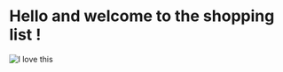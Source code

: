 # Hello and welcome to the shopping list !


![I love this](https://i.giphy.com/media/v1.Y2lkPTc5MGI3NjExOGE5Y2V6NHhhcDNsMjZ6eWRoYWtnaDB4MThuaXVrc2V5aWZiYzF0NiZlcD12MV9pbnRlcm5hbF9naWZfYnlfaWQmY3Q9Zw/LmN8OYiY4m0X85K0Zz/giphy.gif)
